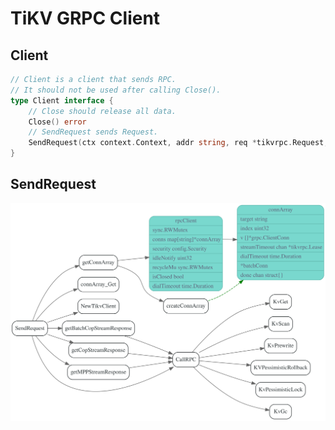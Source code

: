 # TiKV GRPC Client

## Client

```go
// Client is a client that sends RPC.
// It should not be used after calling Close().
type Client interface {
	// Close should release all data.
	Close() error
	// SendRequest sends Request.
	SendRequest(ctx context.Context, addr string, req *tikvrpc.Request, timeout time.Duration) (*tikvrpc.Response, error)
}
```

## SendRequest

![](./dot/tikv-grpc-client-SendRequest.svg)
